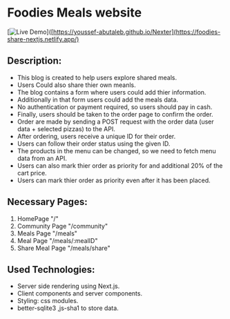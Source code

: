 # Foodies Meals website
[![Live Demo](https://img.shields.io/badge/Live%20Demo-Click%20Here-brightgreen)]([https://youssef-abutaleb.github.io/Nexter](https://foodies-share-nextjs.netlify.app/)
## Description:
- This blog is created to help users explore shared meals. 
- Users Could also share thier own meanls.
- The blog contains a form where users could add thier information.
- Additionally in that form users could add the meals data.
- No authentication or payment required, so users should pay in cash.
- Finally, users should be taken to the order page to confirm the order.
- Order are made by sending a POST request with the order data (user data + selected pizzas) to the API.
- After ordering, users receive a unique ID for their order.
- Users can follow their order status using the given ID.
- The products in the menu can be changed, so we need to fetch menu data from an API.
- Users can also mark thier order as priority for and additional 20% of the cart price.
- Users can mark thier order as priority even after it has been placed.

## Necessary Pages:
1. HomePage "/"
2. Community Page  "/community"
3. Meals Page "/meals"
4. Meal Page "/meals/:mealID"
5. Share Meal Page "/meals/share"

## Used Technologies:
- Server side rendering using Next.js.
- Client components and server components.
- Styling: css modules.
- better-sqlite3 ,js-sha1 to store data.


